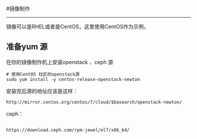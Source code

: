 #镜像制作

---

镜像可以是RHEL或者是CentOS，这里使用CentOS作为示例。

## 准备yum 源
在你的镜像制作机上安装openstack 、ceph 源
```
# 使用CentOS 社区的openstack源
sudo yum install -y centos-release-openstack-newton
```

安装完后源的地址应该是这样：
```
http://mirror.centos.org/centos/7/cloud/$basearch/openstack-newton/
```

ceph：
```

https://download.ceph.com/rpm-jewel/el7/x86_64/
```




